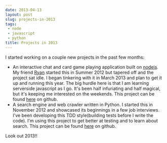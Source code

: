 ```yaml
---
date: 2013-04-13
layout: post
slug: projects-in-2013
tags:
 - node
 - javascript
 - python
title: Projects in 2013
---
```


I started working on a couple new projects in the past few months:


 * An interactive chat and card game playing application built on <a href="http://www.nodejs.org">nodejs</a>. My friend <a href="http://www.github.com/mrryanjohnston">Ryan</a> started this in Summer 2012 but tapered off and the project sat idle. I began tinkering with it in March 2013 and plan to get it up and running this year. The big hurdle here is that I am learning serverside javascript as I go. It's been half infuriating and half magical, but it's keeping me interested on the weekends. This project can be found <a href="http://www.github.com/mrryanjohnston/Canvas-Fun/">here</a> on github.
 * A search engine and web crawler written in Python. I started this in November 2012 and showcased its beginnings in a few job interviews. I've been developing this TDD style(building tests before I write the code). I'm using this project to get better at testing and to learn about search. This project can be found <a href="http://www.github.com/gmiller2007/Py-Webscraper">here</a> on github.


Look out 2013!!
